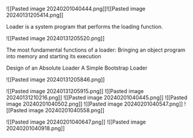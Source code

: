 ![[Pasted image 20240201040444.png]]![[Pasted image 20240131205414.png]]

Loader is a system program that performs the loading function.

![[Pasted image 20240131205520.png]]

The most fundamental functions of a loader:
Bringing an object program into memory and starting its execution

Design of an Absolute Loader
A Simple Bootstrap Loader

![[Pasted image 20240131205846.png]]

![[Pasted image 20240131205915.png]]
![[Pasted image 20240131210216.png]]
![[Pasted image 20240201040445.png]]
![[Pasted image 20240201040502.png]]
![[Pasted image 20240201040547.png]]
![[Pasted image 20240201040558.png]]

![[Pasted image 20240201040647.png]]
![[Pasted image 20240201040918.png]]
